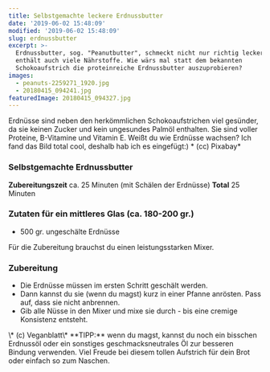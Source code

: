 ```yaml
---
title: Selbstgemachte leckere Erdnussbutter
date: '2019-06-02 15:48:09'
modified: '2019-06-02 15:48:09'
slug: erdnussbutter
excerpt: >-
  Erdnussbutter, sog. "Peanutbutter", schmeckt nicht nur richtig lecker, sondern
  enthält auch viele Nährstoffe. Wie wärs mal statt dem bekannten
  Schokoaufstrich die proteinreiche Erdnussbutter auszuprobieren?
images:
  - peanuts-2259271_1920.jpg
  - 20180415_094241.jpg
featuredImage: 20180415_094327.jpg
---
```


Erdnüsse sind neben den herkömmlichen Schokoaufstrichen viel gesünder, da sie keinen Zucker und kein ungesundes Palmöl enthalten. Sie sind voller Proteine, B-Vitamine und Vitamin E. Weißt du wie Erdnüsse wachsen? Ich fand das Bild total cool, deshalb hab ich es eingefügt:) <!-- Image removed (no copyright): peanuts-2259271_1920-768x480.jpg --> \* (cc) Pixabay\*

### Selbstgemachte Erdnussbutter

**Zubereitungszeit** ca. 25 Minuten (mit Schälen der Erdnüsse) **Total** 25 Minuten

### Zutaten für ein mittleres Glas (ca. 180-200 gr.)

*   500 gr. ungeschälte Erdnüsse

Für die Zubereitung brauchst du einen leistungsstarken Mixer.

### Zubereitung

*   Die Erdnüsse müssen im ersten Schritt geschält werden.
*   Dann kannst du sie (wenn du magst) kurz in einer Pfanne anrösten. Pass auf, dass sie nicht anbrennen.
*   Gib alle Nüsse in den Mixer und mixe sie durch - bis eine cremige Konsistenz entsteht.

<!-- Image removed (no copyright): 20180415_094241-768x480.jpg --> \* (c) Veganblatt\* **TIPP:** wenn du magst, kannst du noch ein bisschen Erdnussöl oder ein sonstiges geschmacksneutrales Öl zur besseren Bindung verwenden. Viel Freude bei diesem tollen Aufstrich für dein Brot oder einfach so zum Naschen.

